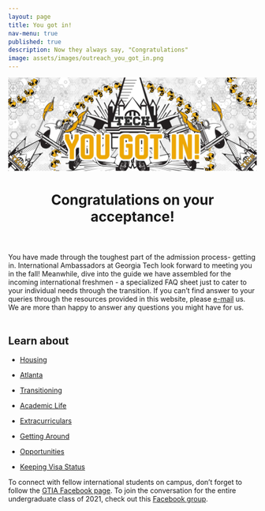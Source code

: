```yaml
---
layout: page
title: You got in!
nav-menu: true
published: true
description: Now they always say, "Congratulations"
image: assets/images/outreach_you_got_in.png
---
```


<!-- Main -->
<div id="main" class="alt">

<!-- Page title -->
<div class="inner">
    <!-- Welcome Banner -->
    <span class="image fit">
        <img src="assets/images/outreach_you_got_in.png">
    </span>
    <header class="major">
        <h1>Congratulations on your acceptance!</h1>
    </header>

<!-- Introduction -->
You have made through the toughest part of the admission process- getting in. International Ambassadors at Georgia Tech look forward to meeting you in the fall! Meanwhile, dive into the guide we have assembled for the incoming international freshmen - a specialized FAQ sheet just to cater to your individual needs through the transition. If you can’t find answer to your queries through the resources provided in this website, please <a href="mailto:{{ site.email }}">e-mail</a> us. We are more than happy to answer any questions you might have for us. <br><br>

<!-- Guide list -->
<h2 id="guide">Learn about</h2>
<div class="row 200%">
<div class="6u 12u$(medium)">
<ul class="actions fit">
    <li><a href="/housing.html" class="button big fit">Housing</a></li>
</ul>
<ul class="actions fit">
    <li><a href="/atlanta.html" class="button big fit">Atlanta</a></li>
</ul>
<ul class="actions fit">
    <li><a href="/transition.html" class="button big fit">Transitioning</a></li>
</ul>
<ul class="actions fit">
    <li><a href="/academic_life.html" class="button big fit">Academic Life</a></li>
</ul>
</div>
<div class="6u 12u$(medium)">        
<ul class="actions fit">
    <li><a href="/extracurricular_life.html" class="button big fit">Extracurriculars</a></li>
</ul>
<ul class="actions fit">
    <li><a href="/transportation.html" class="button big fit">Getting Around</a></li>
</ul>
<ul class="actions fit">
    <li><a href="/opportunities.html" class="button big fit">Opportunities</a></li>
</ul>
<ul class="actions fit">
    <li><a href="/maintaining_f1j1_status.html" class="button big fit .hidden-sm-down">Keeping Visa Status</a></li>
</ul>
</div>

</div>

<!-- Footer -->
To connect with fellow international students on campus, don’t forget to follow the <a href="https://www.facebook.com/gatechGTIA/">GTIA Facebook page</a>. To join the conversation for the entire undergraduate class of 2021, check out this <a href="https://www.facebook.com/groups/2077671342339979/">Facebook group</a>.


</div>
</div>
